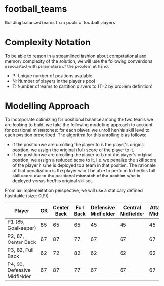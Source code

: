 # football_teams
Building balanced teams from pools of football players

# Complexity Notation

To be able to reason in a streamlined fashion about computational and memory complexity of the solution, we will use the following conventions associated with parameters of the problem at hand:

- P: Unique number of positions available
- N: Number of players in the player's pool
- T: Number of teams to partition players to (T=2 by problem definition)

# Modelling Approach

To incorporate optimizing for positional balance among the two teams we are looking to build, we take the following modelling approach to account for positional mismatches: for each player, we unroll her/his skill level to each position prescribed. The algorithm for this unrolling is as follows:
- if the position we are unrolling the player to is the player's original position, we assign the original (full) score of the player to it.
- if the position we are unrolling the player to is not the player's original position, we assign a reduced score to it, i.e. we penalize the skill score of the player if s/he is deployed to a team in that position. The rationale of that penalization is the player won't be able to perform to her/his full skill score due to the positional mismatch of the position s/he is deployed versus her/his original skillset.

From an implementation perspective, we will use a statically defined hashtable (size: O(P)) 



| Player   | GK | Center Back | Full Back | Defensive Midfielder |  Central Midfielder |  Attacking Midfielder | Winger | Forward |
| -------- | -------  | -------  |  -------  |  -------  |  -------  |  -------  |  -------  |  -------  |
| P1 (85, Goalkeeper)  |   85   |   65   |   65   |  45   |   45   |   45   |   25   |   25   |   25   |
| P2, 87, Center Back  |   67   |   87   |   77   |  67   |   67   |   67   |   47   |   47   |   47   |
| P3, 82, Full Back    |   62   |   72   |   82   |  62   |   62   |   62   |   42   |   42   |   42   |
| P4, 90, Defensive Midfielder  |   67   |   87   |   77   |  67   |   67   |   67   |   47   |   47   |   47   |


